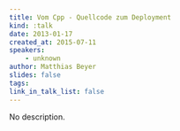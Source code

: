 ```yaml
---
title: Vom Cpp - Quellcode zum Deployment
kind: :talk
date: 2013-01-17
created_at: 2015-07-11
speakers:
    - unknown
author: Matthias Beyer
slides: false
tags:
link_in_talk_list: false
---
```


No description.
